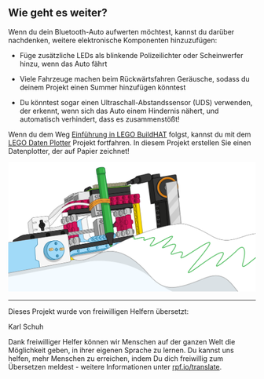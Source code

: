 ## Wie geht es weiter?

Wenn du dein Bluetooth-Auto aufwerten möchtest, kannst du darüber nachdenken, weitere elektronische Komponenten hinzuzufügen:

+ Füge zusätzliche LEDs als blinkende Polizeilichter oder Scheinwerfer hinzu, wenn das Auto fährt

+ Viele Fahrzeuge machen beim Rückwärtsfahren Geräusche, sodass du deinem Projekt einen Summer hinzufügen könntest

+ Du könntest sogar einen Ultraschall-Abstandssensor (UDS) verwenden, der erkennt, wenn sich das Auto einem Hindernis nähert, und automatisch verhindert, dass es zusammenstößt!

Wenn du dem Weg [Einführung in LEGO BuildHAT](https://projects.raspberrypi.org/de-DE/pathways/lego-intro) folgst, kannst du mit dem [LEGO Daten Plotter](https://projects.raspberrypi.org/de-DE/projects/lego-plotter) Projekt fortfahren. In diesem Projekt erstellen Sie einen Datenplotter, der auf Papier zeichnet!

![Lego Datenplotter](images/plotterbanner.png)

***
Dieses Projekt wurde von freiwilligen Helfern übersetzt:

Karl Schuh

Dank freiwilliger Helfer können wir Menschen auf der ganzen Welt die Möglichkeit geben, in ihrer eigenen Sprache zu lernen. Du kannst uns helfen, mehr Menschen zu erreichen, indem Du dich freiwillig zum Übersetzen meldest - weitere Informationen unter [rpf.io/translate](https://rpf.io/translate).
